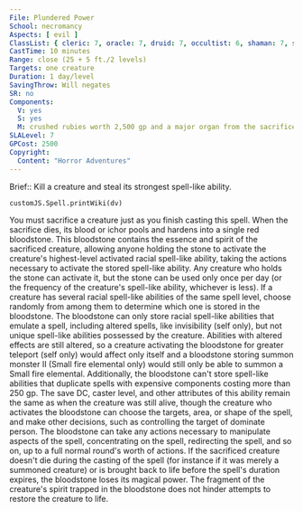 ```yaml
---
File: Plundered Power
School: necromancy
Aspects: [ evil ]
ClassList: { cleric: 7, oracle: 7, druid: 7, occultist: 6, shaman: 7, sorcerer: 7, wizard: 7, summoner: 6, unchained summoner: 6, witch: 7 }
CastTime: 10 minutes
Range: close (25 + 5 ft./2 levels)
Targets: one creature
Duration: 1 day/level
SavingThrow: Will negates
SR: no
Components:
  V: yes
  S: yes
  M: crushed rubies worth 2,500 gp and a major organ from the sacrificed target, see text
SLALevel: 7
GPCost: 2500
Copyright:
  Content: "Horror Adventures"
---
```

Brief:: Kill a creature and steal its strongest spell-like ability.

```dataviewjs
customJS.Spell.printWiki(dv)
```

You must sacrifice a creature just as you finish casting this spell. When the sacrifice dies, its blood or ichor pools and hardens into a single red bloodstone. This bloodstone contains the essence and spirit of the sacrificed creature, allowing anyone holding the stone to activate the creature's highest-level activated racial spell-like ability, taking the actions necessary to activate the stored spell-like ability. Any creature who holds the stone can activate it, but the stone can be used only once per day (or the frequency of the creature's spell-like ability, whichever is less). If a creature has several racial spell-like abilities of the same spell level, choose randomly from among them to determine which one is stored in the bloodstone. The bloodstone can only store racial spell-like abilities that emulate a spell, including altered spells, like invisibility (self only), but not unique spell-like abilities possessed by the creature. Abilities with altered effects are still altered, so a creature activating the bloodstone for greater teleport (self only) would affect only itself and a bloodstone storing summon monster II (Small fire elemental only) would still only be able to summon a Small fire elemental. Additionally, the bloodstone can't store spell-like abilities that duplicate spells with expensive components costing more than 250 gp.  The save DC, caster level, and other attributes of this ability remain the same as when the creature was still alive, though the creature who activates the bloodstone can choose the targets, area, or shape of the spell, and make other decisions, such as  controlling the target of dominate person. The bloodstone can take any actions necessary to manipulate aspects of the spell, concentrating on the spell, redirecting the spell, and so on, up to a full normal round's worth of actions.  If the sacrificed creature doesn't die during the casting of the spell (for instance if it was merely a summoned creature) or is brought back to life before the spell's duration expires, the bloodstone loses its magical power. The fragment of the creature's spirit trapped in the bloodstone does not hinder attempts to restore the creature to life.
